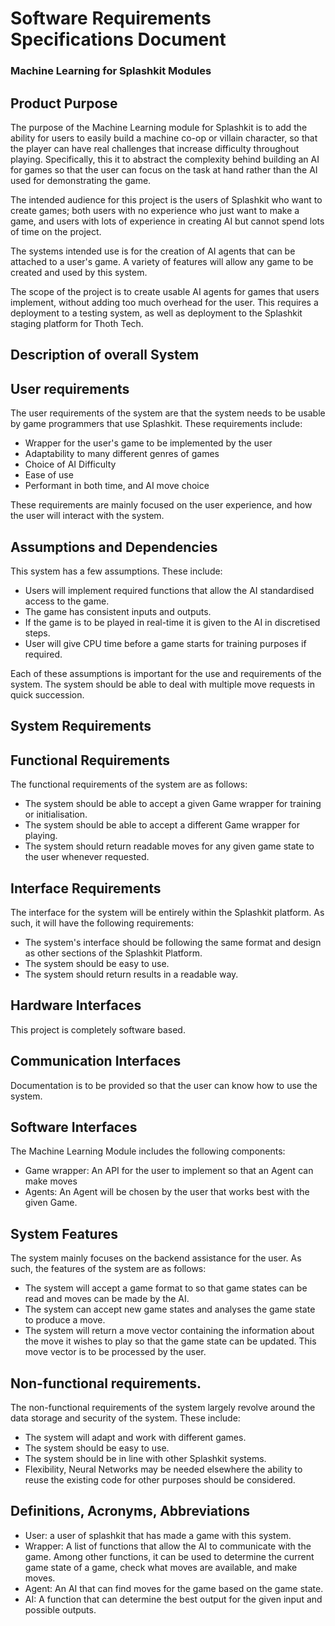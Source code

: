 # Software Requirements Specifications Document

### Machine Learning for Splashkit Modules

## Product Purpose

The purpose of the Machine Learning module for Splashkit is to add the ability for users to easily
build a machine co-op or villain character, so that the player can have real challenges that
increase difficulty throughout playing. Specifically, this it to abstract the complexity behind
building an AI for games so that the user can focus on the task at hand rather than the AI used for
demonstrating the game.

The intended audience for this project is the users of Splashkit who want to create games; both
users with no experience who just want to make a game, and users with lots of experience in creating
AI but cannot spend lots of time on the project.

The systems intended use is for the creation of AI agents that can be attached to a user's game. A
variety of features will allow any game to be created and used by this system.

The scope of the project is to create usable AI agents for games that users implement, without
adding too much overhead for the user. This requires a deployment to a testing system, as well as
deployment to the Splashkit staging platform for Thoth Tech.

## Description of overall System

## User requirements

The user requirements of the system are that the system needs to be usable by game programmers that
use Splashkit. These requirements include:

- Wrapper for the user's game to be implemented by the user
- Adaptability to many different genres of games
- Choice of AI Difficulty
- Ease of use
- Performant in both time, and AI move choice

These requirements are mainly focused on the user experience, and how the user will interact with
the system.

## Assumptions and Dependencies

This system has a few assumptions. These include:

- Users will implement required functions that allow the AI standardised access to the game.
- The game has consistent inputs and outputs.
- If the game is to be played in real-time it is given to the AI in discretised steps.
- User will give CPU time before a game starts for training purposes if required.

Each of these assumptions is important for the use and requirements of the system. The system should
be able to deal with multiple move requests in quick succession.

## System Requirements

## Functional Requirements

The functional requirements of the system are as follows:

- The system should be able to accept a given Game wrapper for training or initialisation.
- The system should be able to accept a different Game wrapper for playing.
- The system should return readable moves for any given game state to the user whenever requested.

## Interface Requirements

The interface for the system will be entirely within the Splashkit platform. As such, it will have
the following requirements:

- The system's interface should be following the same format and design as other sections of the
  Splashkit Platform.
- The system should be easy to use.
- The system should return results in a readable way.

## Hardware Interfaces

This project is completely software based.

## Communication Interfaces

Documentation is to be provided so that the user can know how to use the system.

## Software Interfaces

The Machine Learning Module includes the following components:

- Game wrapper: An API for the user to implement so that an Agent can make moves
- Agents: An Agent will be chosen by the user that works best with the given Game.

## System Features

The system mainly focuses on the backend assistance for the user. As such, the features of the
system are as follows:

- The system will accept a game format to so that game states can be read and moves can be made by
  the AI.
- The system can accept new game states and analyses the game state to produce a move.
- The system will return a move vector containing the information about the move it 
wishes to play so that the game state can be updated. This move vector is to be processed 
by the user.

## Non-functional requirements.

The non-functional requirements of the system largely revolve around the data storage and security
of the system. These include:

- The system will adapt and work with different games.
- The system should be easy to use.
- The system should be in line with other Splashkit systems.
- Flexibility, Neural Networks may be needed elsewhere the ability to reuse the existing 
code for other purposes should be considered.

## Definitions, Acronyms, Abbreviations

- User: a user of splashkit that has made a game with this system.
- Wrapper: A list of functions that allow the AI to communicate with the game. Among other
  functions, it can be used to determine the current game state of a game, check what moves are
  available, and make moves.
- Agent: An AI that can find moves for the game based on the game state.
- AI: A function that can determine the best output for the given input and possible outputs.
